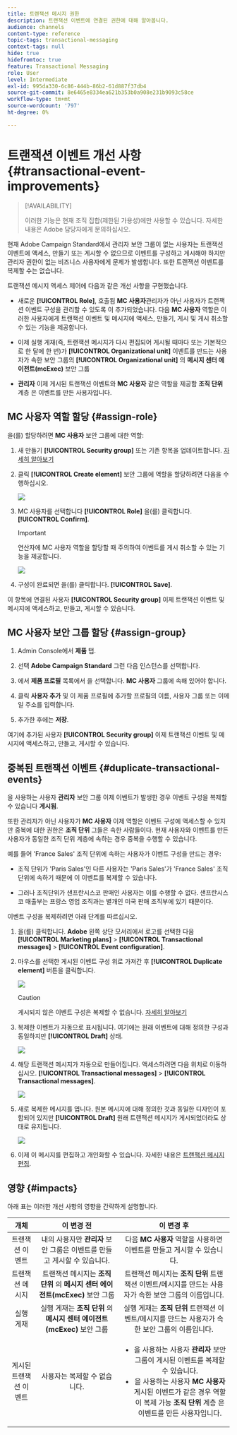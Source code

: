```yaml
---
title: 트랜잭션 메시지 권한
description: 트랜잭션 이벤트에 연결된 권한에 대해 알아봅니다.
audience: channels
content-type: reference
topic-tags: transactional-messaging
context-tags: null
hide: true
hidefromtoc: true
feature: Transactional Messaging
role: User
level: Intermediate
exl-id: 995da330-6c86-444b-86b2-61d887f37db4
source-git-commit: 8e6465e8334ea621b353b0a908e231b9093c58ce
workflow-type: tm+mt
source-wordcount: '797'
ht-degree: 0%

---
```


# 트랜잭션 이벤트 개선 사항 {#transactional-event-improvements}

>[!AVAILABILITY]
>
>이러한 기능은 현재 조직 집합(제한된 가용성)에만 사용할 수 있습니다. 자세한 내용은 Adobe 담당자에게 문의하십시오.

현재 Adobe Campaign Standard에서 관리자 보안 그룹이 없는 사용자는 트랜잭션 이벤트에 액세스, 만들기 또는 게시할 수 없으므로 이벤트를 구성하고 게시해야 하지만 관리자 권한이 없는 비즈니스 사용자에게 문제가 발생합니다. 또한 트랜잭션 이벤트를 복제할 수는 없습니다.

트랜잭션 메시지 액세스 제어에 다음과 같은 개선 사항을 구현했습니다.

* 새로운 **[!UICONTROL Role]**, 호출됨 **MC 사용자**&#x200B;관리자가 아닌 사용자가 트랜잭션 이벤트 구성을 관리할 수 있도록 이 추가되었습니다. 다음 **MC 사용자** 역할은 이러한 사용자에게 트랜잭션 이벤트 및 메시지에 액세스, 만들기, 게시 및 게시 취소할 수 있는 기능을 제공합니다.

* 이제 실행 게재(즉, 트랜잭션 메시지가 다시 편집되어 게시될 때마다 또는 기본적으로 한 달에 한 번)가 **[!UICONTROL Organizational unit]** 이벤트를 만드는 사용자가 속한 보안 그룹의 **[!UICONTROL Organizational unit]** 의 **메시지 센터 에이전트(mcExec)** 보안 그룹

* **관리자** 이제 게시된 트랜잭션 이벤트와 **MC 사용자** 같은 역할을 제공함 **조직 단위** 계층 은 이벤트를 만든 사용자입니다.

## MC 사용자 역할 할당 {#assign-role}

을(를) 할당하려면 **MC 사용자** 보안 그룹에 대한 역할:

1. 새 만들기 **[!UICONTROL Security group]** 또는 기존 항목을 업데이트합니다. [자세히 알아보기](../../administration/using/managing-groups-and-users.md)

1. 클릭 **[!UICONTROL Create element]** 보안 그룹에 역할을 할당하려면 다음을 수행하십시오.

   ![](assets/event_access_1.png)

1. MC 사용자를 선택합니다 **[!UICONTROL Role]** 을(를) 클릭합니다. **[!UICONTROL Confirm]**.

   >[!IMPORTANT]
   >
   > 연산자에 MC 사용자 역할을 할당할 때 주의하여 이벤트를 게시 취소할 수 있는 기능을 제공합니다.

   ![](assets/event_access_2.png)

1. 구성이 완료되면 을(를) 클릭합니다. **[!UICONTROL Save]**.

이 항목에 연결된 사용자 **[!UICONTROL Security group]** 이제 트랜잭션 이벤트 및 메시지에 액세스하고, 만들고, 게시할 수 있습니다.

## MC 사용자 보안 그룹 할당 {#assign-group}

1. Admin Console에서 **제품** 탭.

1. 선택 **Adobe Campaign Standard** 그런 다음 인스턴스를 선택합니다.

1. 에서 **제품 프로필** 목록에서 을 선택합니다. **MC 사용자** 그룹에 속해 있어야 합니다.

1. 클릭 **사용자 추가** 및 이 제품 프로필에 추가할 프로필의 이름, 사용자 그룹 또는 이메일 주소를 입력합니다.

1. 추가한 후에는 **저장**.

여기에 추가된 사용자 **[!UICONTROL Security group]** 이제 트랜잭션 이벤트 및 메시지에 액세스하고, 만들고, 게시할 수 있습니다.

## 중복된 트랜잭션 이벤트 {#duplicate-transactional-events}

을 사용하는 사용자 **관리자** 보안 그룹<!--([Functional administrators](../../administration/using/users-management.md#functional-administrators)?)--> 이제 이벤트가 발생한 경우 이벤트 구성을 복제할 수 있습니다 **게시됨**.

또한 관리자가 아닌 사용자가 **MC 사용자** 이제 역할은 이벤트 구성에 액세스할 수 있지만 중복에 대한 권한은 **조직 단위** 그들은 속한 사람들이다. 현재 사용자와 이벤트를 만든 사용자가 동일한 조직 단위 계층에 속하는 경우 중복을 수행할 수 있습니다.

예를 들어 &#39;France Sales&#39; 조직 단위에 속하는 사용자가 이벤트 구성을 만드는 경우:

* 조직 단위가 &#39;Paris Sales&#39;인 다른 사용자는 &#39;Paris Sales&#39;가 &#39;France Sales&#39; 조직 단위에 속하기 때문에 이 이벤트를 복제할 수 있습니다.

* 그러나 조직단위가 샌프란시스코 판매인 사용자는 이를 수행할 수 없다. 샌프란시스코 매출부는 프랑스 영업 조직과는 별개인 미국 판매 조직부에 있기 때문이다.

이벤트 구성을 복제하려면 아래 단계를 따르십시오.

1. 을(를) 클릭합니다. **Adobe** 왼쪽 상단 모서리에서 로고를 선택한 다음 **[!UICONTROL Marketing plans]** > **[!UICONTROL Transactional messages]** > **[!UICONTROL Event configuration]**.

1. 마우스를 선택한 게시된 이벤트 구성 위로 가져간 후 **[!UICONTROL Duplicate element]** 버튼을 클릭합니다.

   ![](assets/message-center_duplicate-button.png)

   >[!CAUTION]
   >
   >게시되지 않은 이벤트 구성은 복제할 수 없습니다. [자세히 알아보기](publishing-transactional-event.md)

1. 복제한 이벤트가 자동으로 표시됩니다. 여기에는 원래 이벤트에 대해 정의한 구성과 동일하지만 **[!UICONTROL Draft]** 상태.

   ![](assets/message-center_duplicated-draft-event.png)

1. 해당 트랜잭션 메시지가 자동으로 만들어집니다. 액세스하려면 다음 위치로 이동하십시오. **[!UICONTROL Transactional messages]** > **[!UICONTROL Transactional messages]**.

   ![](assets/message-center_duplicated-message.png)

1. 새로 복제한 메시지를 엽니다. 원본 메시지에 대해 정의한 것과 동일한 디자인이 포함되어 있지만 **[!UICONTROL Draft]** 원래 트랜잭션 메시지가 게시되었더라도 상태로 유지됩니다.

   ![](assets/message-center_duplicated-draft-message.png)

1. 이제 이 메시지를 편집하고 개인화할 수 있습니다. 자세한 내용은 [트랜잭션 메시지 편집](../../channels/using/editing-transactional-message.md).

## 영향 {#impacts}

아래 표는 이러한 개선 사항의 영향을 간략하게 설명합니다.

| 개체 | 이 변경 전 | 이 변경 후 |
|:-: | :--: | :-:|
| 트랜잭션 이벤트 | 내의 사용자만 **관리자** 보안 그룹은 이벤트를 만들고 게시할 수 있습니다. | 다음 **MC 사용자** 역할을 사용하면 이벤트를 만들고 게시할 수 있습니다. |
| 트랜잭션 메시지 | 트랜잭션 메시지는 **조직 단위** 의 **메시지 센터 에이전트(mcExec)** 보안 그룹 | 트랜잭션 메시지는 **조직 단위** 트랜잭션 이벤트/메시지를 만드는 사용자가 속한 보안 그룹의 이름입니다. |
| 실행 게재 | 실행 게재는 **조직 단위** 의 **메시지 센터 에이전트(mcExec)** 보안 그룹 | 실행 게재는 **조직 단위** 트랜잭션 이벤트/메시지를 만드는 사용자가 속한 보안 그룹의 이름입니다. |
| 게시된 트랜잭션 이벤트 | 사용자는 복제할 수 없습니다. | <ul><li>을 사용하는 사용자 **관리자** 보안 그룹이 게시된 이벤트를 복제할 수 있습니다.</li> <li>을 사용하는 사용자 **MC 사용자** 게시된 이벤트가 같은 경우 역할이 복제 가능 **조직 단위** 계층 은 이벤트를 만든 사용자입니다.</li></ul> |


<!--Transactional Message Templates| Transactional Message templates are set to the Organizational unit **All**. | Transaction Message Template will be set to the **Organizational unit** of the security group to which the user creating the message template belongs.-->